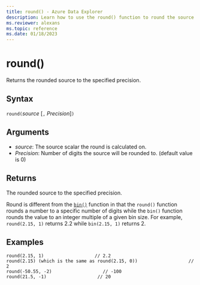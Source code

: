 ```yaml
---
title: round() - Azure Data Explorer
description: Learn how to use the round() function to round the source to the specified precision.
ms.reviewer: alexans
ms.topic: reference
ms.date: 01/18/2023
---
```

# round()

Returns the rounded source to the specified precision.

## Syntax

`round(`*source* [`,` *Precision*]`)`

## Arguments

* *source*: The source scalar the round is calculated on.
* *Precision*: Number of digits the source will be rounded to. (default value is 0)

## Returns

The rounded source to the specified precision.

Round is different from the [`bin()`](binfunction.md) function in
that the `round()` function rounds a number to a specific number of digits while the `bin()` function rounds the value to an integer multiple of a given bin size. For example, `round(2.15, 1)` returns 2.2 while `bin(2.15, 1)` returns 2.

## Examples

```kusto
round(2.15, 1)                   // 2.2
round(2.15) (which is the same as round(2.15, 0))                   // 2
round(-50.55, -2)                   // -100
round(21.5, -1)                   // 20
```
